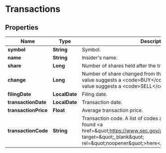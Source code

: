 

# Transactions


## Properties

| Name | Type | Description | Notes |
|------------ | ------------- | ------------- | -------------|
|**symbol** | **String** | Symbol. |  [optional] |
|**name** | **String** | Insider&#39;s name. |  [optional] |
|**share** | **Long** | Number of shares held after the transaction. |  [optional] |
|**change** | **Long** | Number of share changed from the last period. A positive value suggests a &lt;code&gt;BUY&lt;/code&gt; transaction. A negative value suggests a &lt;code&gt;SELL&lt;/code&gt; transaction. |  [optional] |
|**filingDate** | **LocalDate** | Filing date. |  [optional] |
|**transactionDate** | **LocalDate** | Transaction date. |  [optional] |
|**transactionPrice** | **Float** | Average transaction price. |  [optional] |
|**transactionCode** | **String** | Transaction code. A list of codes and their meanings can be found &lt;a href&#x3D;\&quot;https://www.sec.gov/about/forms/form4data.pdf\&quot; target&#x3D;\&quot;_blank\&quot; rel&#x3D;\&quot;noopener\&quot;&gt;here&lt;/a&gt;. |  [optional] |




